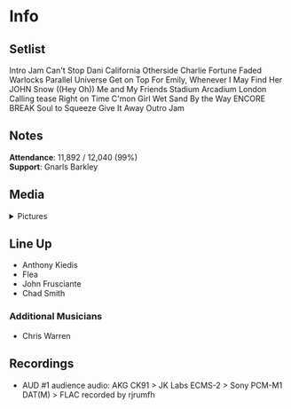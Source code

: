 # Info

## Setlist

Intro Jam
Can't Stop
Dani California
Otherside
Charlie
Fortune Faded
Warlocks
Parallel Universe
Get on Top
For Emily, Whenever I May Find Her JOHN
Snow ((Hey Oh))
Me and My Friends
Stadium Arcadium
London Calling tease
Right on Time
C'mon Girl
Wet Sand
By the Way
ENCORE BREAK
Soul to Squeeze
Give It Away
Outro Jam

## Notes

**Attendance**: 11,892 / 12,040 (99%)
<br>
**Support**: Gnarls Barkley

## Media 

<details>
  <summary>Pictures</summary>
  <!--<img alt="Setlist" title="Setlist" src="_.jpg" height="200" />
  <img alt="Clipping" title="Clipping" src="_.jpg" height="200" />
  <img alt="Flyer" title="Flyer" src="_.jpg" height="200" />-->
</details>

## Line Up

* Anthony Kiedis
* Flea
* John Frusciante
* Chad Smith

### Additional Musicians

* Chris Warren

## Recordings

* AUD #1 audience audio: AKG CK91 > JK Labs ECMS-2 > Sony PCM-M1 DAT(M) > FLAC recorded by rjrumfh


